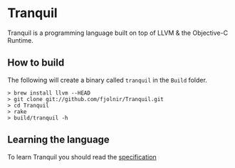 # Tranquil

Tranquil is a programming language built on top of LLVM & the Objective-C Runtime. 

## How to build

The following will create a binary called `tranquil` in the `Build` folder.

	> brew install llvm --HEAD
	> git clone git://github.com/fjolnir/Tranquil.git
	> cd Tranquil
	> rake
	> build/tranquil -h

## Learning the language

To learn Tranquil you should read the [specification](https://github.com/fjolnir/Tranquil/blob/master/Docs/Tranquil%20Spec.md)
